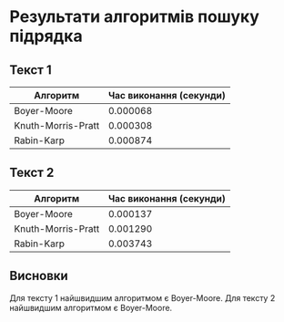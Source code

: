 # Результати алгоритмів пошуку підрядка

## Текст 1

| Алгоритм          | Час виконання (секунди) |
|-------------------|-------------------------|
| Boyer-Moore       | 0.000068               |
| Knuth-Morris-Pratt | 0.000308               |
| Rabin-Karp        | 0.000874               |

## Текст 2

| Алгоритм          | Час виконання (секунди) |
|-------------------|-------------------------|
| Boyer-Moore       | 0.000137               |
| Knuth-Morris-Pratt | 0.001290               |
| Rabin-Karp        | 0.003743               |

## Висновки

Для тексту 1 найшвидшим алгоритмом є Boyer-Moore.
Для тексту 2 найшвидшим алгоритмом є Boyer-Moore.
